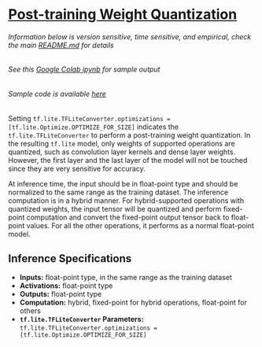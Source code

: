 # [Post-training Weight Quantization](https://www.tensorflow.org/lite/performance/post_training_quant)

###### Information below is version sensitive, time sensitive, and empirical, check the main [README.md](https://github.com/HaoranREN/TensorFlow_Model_Quantization) for details
###### See this [Google Colab ipynb](https://colab.research.google.com/drive/119GkmswoaO4GZV5rQ5W9q8W2BlPeedYr) for sample output
###### Sample code is available [here](post_training_weight_quantization.py)

Setting `tf.lite.TFLiteConverter.optimizations = [tf.lite.Optimize.OPTIMIZE_FOR_SIZE]` indicates the `tf.lite.TFLiteConverter` to perform a post-training weight quantization. In the resulting `tf.lite` model, only weights of supported operations are quantized, such as convolution layer kernels and dense layer weights. However, the first layer and the last layer of the model will not be touched since they are very sensitive for accuracy.

At inference time, the input should be in float-point type and should be normalized to the same range as the training dataset. The inference computation is in a hybrid manner. For hybrid-supported operations with quantized weights, the input tensor will be quantized and perform fixed-point computation and convert the fixed-point output tensor back to float-point values. For all the other operations, it performs as a normal float-point model.

## Inference Specifications

- **Inputs:** float-point type, in the same range as the training dataset
- **Activations:** float-point type
- **Outputs:** float-point type
- **Computation:** hybrid, fixed-point for hybrid operations, float-point for others
- **`tf.lite.TFLiteConverter` Parameters:** `tf.lite.TFLiteConverter.optimizations = [tf.lite.Optimize.OPTIMIZE_FOR_SIZE]`
